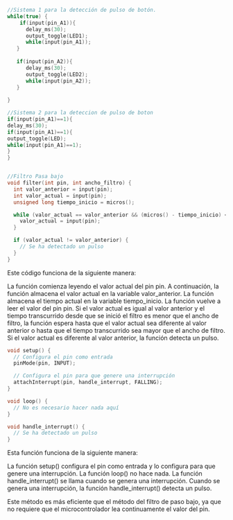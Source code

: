 ```c
//Sistema 1 para la detección de pulso de botón.
while(true) {
    if(input(pin_A1)){
      delay_ms(30);
      output_toggle(LED1);
      while(input(pin_A1));
   }
 
   if(input(pin_A2)){
      delay_ms(30);
      output_toggle(LED2);
      while(input(pin_A2));
   }
 
}

//Sistema 2 para la deteccion de pulso de boton
if(input(pin_A1)==1){
delay_ms(30);
if(input(pin_A1)==1){
output_toggle(LED);
while(input(pin_A1)==1);
}
}
```

```c

//Filtro Pasa bajo
void filter(int pin, int ancho_filtro) {
  int valor_anterior = input(pin);
  int valor_actual = input(pin);
  unsigned long tiempo_inicio = micros();

  while (valor_actual == valor_anterior && (micros() - tiempo_inicio) < ancho_filtro) {
    valor_actual = input(pin);
  }

  if (valor_actual != valor_anterior) {
    // Se ha detectado un pulso
  }
}
```
Este código funciona de la siguiente manera:

La función comienza leyendo el valor actual del pin pin.
A continuación, la función almacena el valor actual en la variable valor_anterior.
La función almacena el tiempo actual en la variable tiempo_inicio.
La función vuelve a leer el valor del pin pin.
Si el valor actual es igual al valor anterior y el tiempo transcurrido desde que se inició el filtro es menor que el ancho de filtro, la función espera hasta que el valor actual sea diferente al valor anterior o hasta que el tiempo transcurrido sea mayor que el ancho de filtro.
Si el valor actual es diferente al valor anterior, la función detecta un pulso.



```C
void setup() {
  // Configura el pin como entrada
  pinMode(pin, INPUT);

  // Configura el pin para que genere una interrupción
  attachInterrupt(pin, handle_interrupt, FALLING);
}

void loop() {
  // No es necesario hacer nada aquí
}

void handle_interrupt() {
  // Se ha detectado un pulso
}

```
Esta función funciona de la siguiente manera:

La función setup() configura el pin como entrada y lo configura para que genere una interrupción.
La función loop() no hace nada.
La función handle_interrupt() se llama cuando se genera una interrupción.
Cuando se genera una interrupción, la función handle_interrupt() detecta un pulso.

Este método es más eficiente que el método del filtro de paso bajo, ya que no requiere que el microcontrolador lea continuamente el valor del pin.

